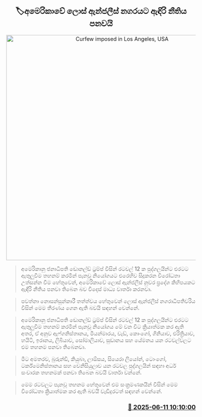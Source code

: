 <p align='center'><b><h2 align='center' title='Curfew imposed in Los Angeles, USA'>🏷අමෙරිකාවේ ලොස් ඇන්ජලීස් නගරයට ඇඳිරි නීතිය පනවයි</h2></b></p>
<p align='center'><img src='https://helakuru.sgp1.cdn.digitaloceanspaces.com/esana/images/lib/us-protest.jpg' width='600' alt='Curfew imposed in Los Angeles, USA'></p>

> අමෙරිකානු ජනාධිපති ඩොනල්ඩ් ට්‍රම්ප් විසින් රටවල් 12 ක පුද්ගලයින්ට එරටට ඇතුලුවීම තහනම් කරමින් පැනවූ නියෝගයට එරෙහිව සිදුකරන විරෝධතා උත්සන්න වීම හේතුවෙන්, අමෙරිකාවේ ලොස් ඇන්ජලීස් නුවර ප්‍රදේශ කිහිපයකට ඇඳිරි නීතිය පනවා තිබෙන බව විදෙස් මාධ්‍ය වාර්තා කරනවා.

> පවත්නා නොසන්සුන්කාරී තත්ත්වය හේතුවෙන් ලොස් ඇන්ජලීස් නගරාධිපතිවරිය විසින් මෙම තීරණය ගෙන ඇති බවයි සඳහන් වෙන්නේ.

> අමෙරිකානු ජනාධිපති ඩොනල්ඩ් ට්‍රම්ප් විසින් රටවල් 12 ක පුද්ගලයින්ට එරටට ඇතුලුවීම තහනම් කරමින් පැනවූ නියෝගය මේ වන විට ක්‍රියාත්මක කර ඇති අතර, ඒ අනුව ඇෆ්ගනිස්තානය, මියන්මාරය, චැඩ්, කොංගෝ, ගිනියාව, එරිත්‍රියාව, හයිටි, ඉරානය, ලිබියාව, සෝමාලියාව, සුඩානය සහ යේමනය යන රටවල්වලට එම තහනම පනවා තිබෙනවා. 

> මීට අමතරව, බුරුන්ඩි, කියුබා, ලාඕසය, සියෙරා ලියෝන්, ටොංගෝ, ටර්ක්මෙනිස්තානය සහ වෙනිසියුලාව යන රටවල පුද්ගලයින් සඳහා අර්ධ සංචාරක තහනමක් පනවා තිබෙන බවයි වාර්තා වන්නේ.

> මෙම රටවලට පැනවූ තහනම හේතුවෙන් එම සංක්‍රමණකයින් විසින් මෙම විරෝධතා ක්‍රියාත්මක කර ඇති බවයි වැඩිදුරටත් සඳහන් වෙන්නේ.



<h3 align='right'><a href='https://www.helakuru.lk/esana/p/110876/'>📅 2025-06-11 10:10:00</a></h3>

